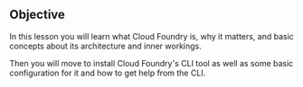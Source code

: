 ## Objective

In this lesson you will learn what Cloud Foundry is, why it matters, and basic concepts about its architecture and inner workings.

Then you will move to install Cloud Foundry's CLI tool as well as some basic configuration for it and how to get help from the CLI.
